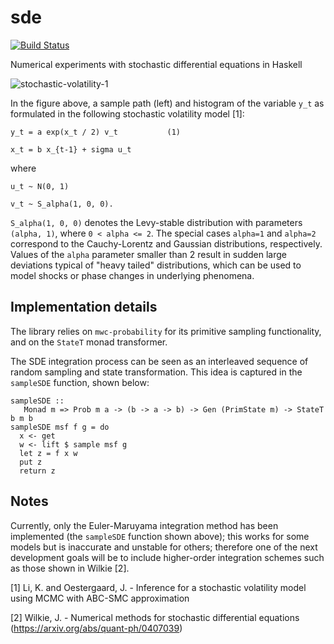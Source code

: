 # sde

[![Build Status](https://travis-ci.org/ocramz/sde.png)](https://travis-ci.org/ocramz/sde)

Numerical experiments with stochastic differential equations in Haskell


![stochastic-volatility-1](https://rawgit.com/ocramz/sde/master/doc/stoch_volatility1.png)

In the figure above, a sample path (left) and histogram of the variable `y_t` as formulated in the following stochastic volatility model [1]:

    y_t = a exp(x_t / 2) v_t           (1)

    x_t = b x_{t-1} + sigma u_t

where

    u_t ~ N(0, 1)
    
    v_t ~ S_alpha(1, 0, 0).

`S_alpha(1, 0, 0)` denotes the Levy-stable distribution with parameters `(alpha, 1)`, where `0 < alpha <= 2`. The special cases `alpha=1` and `alpha=2` correspond to the Cauchy-Lorentz and Gaussian distributions, respectively. Values of the `alpha` parameter smaller than 2 result in sudden large deviations typical of "heavy tailed" distributions, which can be used to model shocks or phase changes in underlying phenomena.


## Implementation details

The library relies on `mwc-probability` for its primitive sampling functionality, and on the `StateT` monad transformer. 

The SDE integration process can be seen as an interleaved sequence of random sampling and state transformation. This idea is captured in the `sampleSDE` function, shown below:

    sampleSDE ::
       Monad m => Prob m a -> (b -> a -> b) -> Gen (PrimState m) -> StateT b m b
    sampleSDE msf f g = do
      x <- get
      w <- lift $ sample msf g
      let z = f x w
      put z
      return z


## Notes

Currently, only the Euler-Maruyama integration method has been implemented (the `sampleSDE` function shown above); this works for some models but is inaccurate and unstable for others; therefore one of the next development goals will be to include higher-order integration schemes such as those shown in Wilkie [2].







[1] Li, K. and Oestergaard, J. - Inference for a stochastic volatility model using MCMC with ABC-SMC approximation

[2] Wilkie, J. - Numerical methods for stochastic differential equations (https://arxiv.org/abs/quant-ph/0407039)